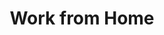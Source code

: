 ---
name: Work from Home Template
title: Work from Home
image_path: /images/benefits/work-from-home.svg
---